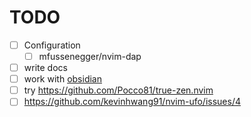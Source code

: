 # TODO
- [ ] Configuration
    - [ ] mfussenegger/nvim-dap
- [ ] write docs
- [ ] work with [obsidian](https://github.com/epwalsh/obsidian.nvim)
- [ ] try <https://github.com/Pocco81/true-zen.nvim>
- [ ] <https://github.com/kevinhwang91/nvim-ufo/issues/4>
